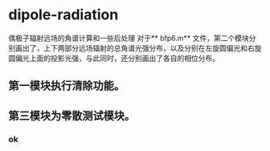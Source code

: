 # dipole-radiation
偶极子辐射远场的角谱计算和一些后处理
对于** bfp6.m** 文件，第二个模块分别画出了，上下两部分远场辐射的总角谱光强分布，以及分别在左旋圆偏光和右旋圆偏光上面的投影光强，与此同时，还分别画出了各自的相位分布。
## 第一模块执行清除功能。
## 第三模块为零散测试模块。
### ok
